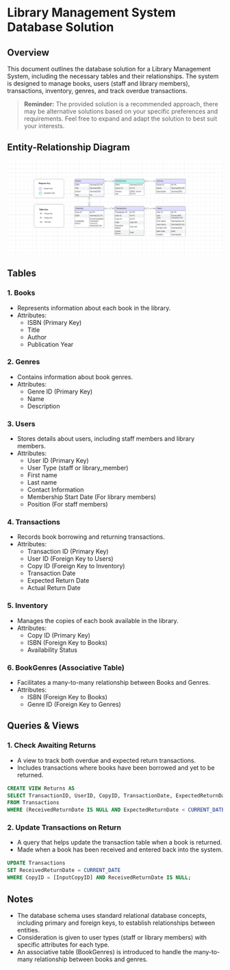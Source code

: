 # Library Management System Database Solution

## Overview

This document outlines the database solution for a Library Management System, including the necessary tables and their relationships. The system is designed to manage books, users (staff and library members), transactions, inventory, genres, and track overdue transactions.

> **Reminder:**
> The provided solution is a recommended approach, there may be alternative solutions based on your specific preferences and requirements. Feel free to expand and adapt the solution to best suit your interests.

## Entity-Relationship Diagram

![Library Management System ERD](LibraryERD.png)

## Tables

### 1. Books

- Represents information about each book in the library.
- Attributes:
  - ISBN (Primary Key)
  - Title
  - Author
  - Publication Year

### 2. Genres

- Contains information about book genres.
- Attributes:
  - Genre ID (Primary Key)
  - Name
  - Description

### 3. Users

- Stores details about users, including staff members and library members.
- Attributes:
  - User ID (Primary Key)
  - User Type (staff or library_member)
  - First name
  - Last name
  - Contact Information
  - Membership Start Date (For library members)
  - Position (For staff members)

### 4. Transactions

- Records book borrowing and returning transactions.
- Attributes:
  - Transaction ID (Primary Key)
  - User ID (Foreign Key to Users)
  - Copy ID (Foreign Key to Inventory)
  - Transaction Date
  - Expected Return Date
  - Actual Return Date

### 5. Inventory

- Manages the copies of each book available in the library.
- Attributes:
  - Copy ID (Primary Key)
  - ISBN (Foreign Key to Books)
  - Availability Status

### 6. BookGenres (Associative Table)

- Facilitates a many-to-many relationship between Books and Genres.
- Attributes:
  - ISBN (Foreign Key to Books)
  - Genre ID (Foreign Key to Genres)

## Queries & Views

### 1. Check Awaiting Returns

- A view to track both overdue and expected return transactions.
- Includes transactions where books have been borrowed and yet to be returned.

```sql
CREATE VIEW Returns AS
SELECT TransactionID, UserID, CopyID, TransactionDate, ExpectedReturnDate, ReceivedReturnDate
FROM Transactions
WHERE (ReceivedReturnDate IS NULL AND ExpectedReturnDate < CURRENT_DATE);
```

### 2. Update Transactions on Return

- A query that helps update the transaction table when a book is returned.
- Made when a book has been received and entered back into the system.

```sql
UPDATE Transactions
SET ReceivedReturnDate = CURRENT_DATE
WHERE CopyID = [InputCopyID] AND ReceivedReturnDate IS NULL;
```

## Notes

- The database schema uses standard relational database concepts, including primary and foreign keys, to establish relationships between entities.
- Consideration is given to user types (staff or library members) with specific attributes for each type.
- An associative table (BookGenres) is introduced to handle the many-to-many relationship between books and genres.

